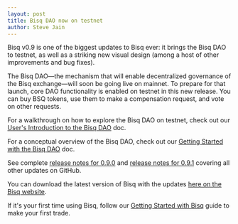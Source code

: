 ```yaml
---
layout: post
title: Bisq DAO now on testnet
author: Steve Jain
---
```


Bisq v0.9 is one of the biggest updates to Bisq ever: it brings the Bisq DAO to testnet, as well as a striking new visual design (among a host of other improvements and bug fixes).

The Bisq DAO—the mechanism that will enable decentralized governance of the Bisq exchange—will soon be going live on mainnet. To prepare for that launch, core DAO functionality is enabled on testnet in this new release. You can buy BSQ tokens, use them to make a compensation request, and vote on other requests.

For a walkthrough on how to explore the Bisq DAO on testnet, check out our [User's Introduction to the Bisq DAO](https://docs.bisq.network/user-dao-intro.html) doc.

For a conceptual overview of the Bisq DAO, check out our [Getting Started with the Bisq DAO](https://docs.bisq.network/getting-started-dao.html) doc.

See complete [release notes for 0.9.0](https://github.com/bisq-network/bisq/releases/tag/v0.9.0) and [release notes for 0.9.1](https://github.com/bisq-network/bisq/releases/tag/v0.9.1) covering all other updates on GitHub.

You can download the latest version of Bisq with the updates [here on the Bisq website](https://bisq.network/downloads).

If it's your first time using Bisq, follow our [Getting Started with Bisq](https://docs.bisq.network/getting-started) guide to make your first trade.
